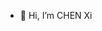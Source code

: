 - 👋 Hi, I’m CHEN Xi


<!---
MoonX117/MoonX117 is a ✨ special ✨ repository because its `README.md` (this file) appears on your GitHub profile.
You can click the Preview link to take a look at your changes.
--->
